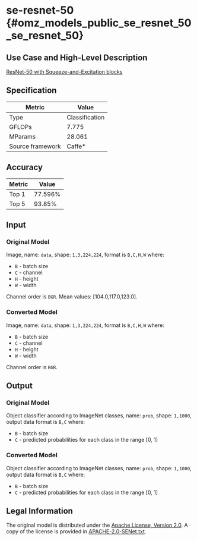 # se-resnet-50 {#omz_models_public_se_resnet_50_se_resnet_50}

## Use Case and High-Level Description

[ResNet-50 with Squeeze-and-Excitation blocks](https://arxiv.org/abs/1709.01507)

## Specification

| Metric            | Value         |
|-------------------|---------------|
| Type              | Classification|
| GFLOPs            | 7.775         |
| MParams           | 28.061        |
| Source framework  | Caffe\*       |

## Accuracy

| Metric | Value |
| ------ | ----- |
| Top 1  | 77.596%|
| Top 5  | 93.85% |

## Input

### Original Model

Image, name: `data`,  shape: `1,3,224,224`, format is `B,C,H,W` where:

- `B` - batch size
- `C` - channel
- `H` - height
- `W` - width

Channel order is `BGR`.
Mean values: [104.0,117.0,123.0].

### Converted Model

Image, name: `data`,  shape: `1,3,224,224`, format is `B,C,H,W` where:

- `B` - batch size
- `C` - channel
- `H` - height
- `W` - width

Channel order is `BGR`.

## Output

### Original Model

Object classifier according to ImageNet classes, name: `prob`,  shape: `1,1000`, output data format is `B,C` where:

- `B` - batch size
- `C` - predicted probabilities for each class in the range [0, 1]

### Converted Model

Object classifier according to ImageNet classes, name: `prob`,  shape: `1,1000`, output data format is `B,C` where:

- `B` - batch size
- `C` - predicted probabilities for each class in the range [0, 1]

## Legal Information

The original model is distributed under the
[Apache License, Version 2.0](https://raw.githubusercontent.com/hujie-frank/SENet/master/LICENSE).
A copy of the license is provided in [APACHE-2.0-SENet.txt](../licenses/APACHE-2.0-SENet.txt).
